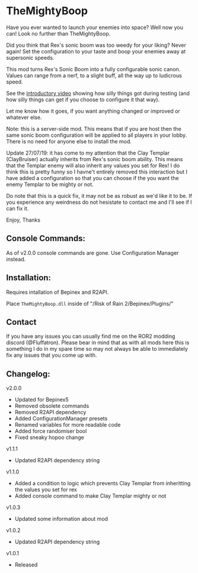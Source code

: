 # TheMightyBoop

Have you ever wanted to launch your enemies into space? Well now you can! Look no further than TheMightyBoop.

Did you think that Rex's sonic boom was too weedy for your liking? Never again! Set the configuration to your taste and boop your enemies away at supersonic speeds.

This mod turns Rex's Sonic Boom into a fully configurable sonic canon. Values can range from a nerf, to a slight buff, all the way up to ludicrous speed.

See the [introductory video](https://streamable.com/s9bxp) showing how silly things got during testing (and how silly things can get if you choose to configure it that way).

Let me know how it goes, if you want anything changed or improved or whatever else.

Note: this is a server-side mod. This means that if you are host then the same sonic boom configuration will be applied to all players in your lobby. There is no need for anyone else to install the mod.

Update 27/07/19: it has come to my attention that the Clay Templar (ClayBruiser) actually inherits from Rex's sonic boom ability. This means that the Templar enemy will also inherit any values you set for Rex! I do think this is pretty funny so I havne't entirely removed this interaction but I have added a configuration so that you can choose if the you want the enemy Templar to be mighty or not. 

Do note that this is a quick fix, it may not be as robust as we'd like it to be. If you experience any weirdness do not hesistate to contact me and I'll see if I can fix it.

Enjoy,
Thanks

## Console Commands:

As of v2.0.0 console commands are gone. Use Configuration Manager instead.

## Installation:

Requires intallation of Bepinex and R2API. 

Place `TheMightyBoop.dll` inside of "/Risk of Rain 2/Bepinex/Plugins/"

## Contact

If you have any issues you can usually find me on the ROR2 modding discord (@Fluffatron). Please bear in mind that as with all mods here this is something I do in my spare time so may not always be able to immediately fix any issues that you come up with. 

## Changelog:

v2.0.0
- Updated for Bepinex5
- Removed obsolete commands
- Removed R2API dependency
- Added ConfigurationManager presets
- Renamed variables for more readable code
- Added force randomiser bool
- Fixed sneaky hopoo change

v1.1.1
- Updated R2API dependency string

v1.1.0
- Added a condition to logic which prevents Clay Templar from inheritting the values you set for rex
- Added console command to make Clay Templar mighty or not

v1.0.3 
- Updated some information about mod

v1.0.2 
- Updated R2API dependency string

v1.0.1 
- Released
